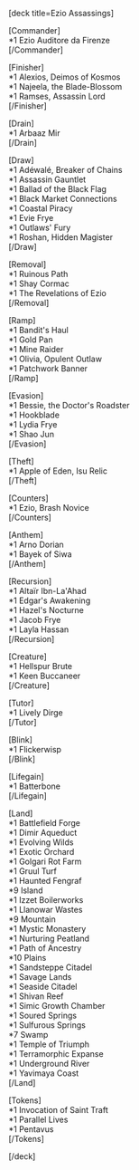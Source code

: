 [deck title=Ezio Assassings]

[Commander]  
*1 Ezio Auditore da Firenze  
[/Commander]

[Finisher]  
*1 Alexios, Deimos of Kosmos  
*1 Najeela, the Blade-Blossom  
*1 Ramses, Assassin Lord  
[/Finisher]

[Drain]  
*1 Arbaaz Mir  
[/Drain]

[Draw]  
*1 Adéwalé, Breaker of Chains  
*1 Assassin Gauntlet  
*1 Ballad of the Black Flag  
*1 Black Market Connections  
*1 Coastal Piracy  
*1 Evie Frye  
*1 Outlaws' Fury  
*1 Roshan, Hidden Magister  
[/Draw]

[Removal]  
*1 Ruinous Path  
*1 Shay Cormac  
*1 The Revelations of Ezio  
[/Removal]

[Ramp]  
*1 Bandit's Haul  
*1 Gold Pan  
*1 Mine Raider  
*1 Olivia, Opulent Outlaw  
*1 Patchwork Banner  
[/Ramp]

[Evasion]  
*1 Bessie, the Doctor's Roadster  
*1 Hookblade  
*1 Lydia Frye  
*1 Shao Jun  
[/Evasion]

[Theft]  
*1 Apple of Eden, Isu Relic  
[/Theft]

[Counters]  
*1 Ezio, Brash Novice  
[/Counters]

[Anthem]  
*1 Arno Dorian  
*1 Bayek of Siwa  
[/Anthem]

[Recursion]  
*1 Altaïr Ibn-La'Ahad  
*1 Edgar's Awakening  
*1 Hazel's Nocturne  
*1 Jacob Frye  
*1 Layla Hassan  
[/Recursion]

[Creature]  
*1 Hellspur Brute  
*1 Keen Buccaneer  
[/Creature]

[Tutor]  
*1 Lively Dirge  
[/Tutor]

[Blink]  
*1 Flickerwisp  
[/Blink]

[Lifegain]  
*1 Batterbone  
[/Lifegain]

[Land]  
*1 Battlefield Forge  
*1 Dimir Aqueduct  
*1 Evolving Wilds  
*1 Exotic Orchard  
*1 Golgari Rot Farm  
*1 Gruul Turf  
*1 Haunted Fengraf  
*9 Island  
*1 Izzet Boilerworks  
*1 Llanowar Wastes  
*9 Mountain  
*1 Mystic Monastery  
*1 Nurturing Peatland  
*1 Path of Ancestry  
*10 Plains  
*1 Sandsteppe Citadel  
*1 Savage Lands  
*1 Seaside Citadel  
*1 Shivan Reef  
*1 Simic Growth Chamber  
*1 Soured Springs  
*1 Sulfurous Springs  
*7 Swamp  
*1 Temple of Triumph  
*1 Terramorphic Expanse  
*1 Underground River  
*1 Yavimaya Coast  
[/Land]

[Tokens]  
*1 Invocation of Saint Traft  
*1 Parallel Lives  
*1 Pentavus  
[/Tokens]

[/deck]